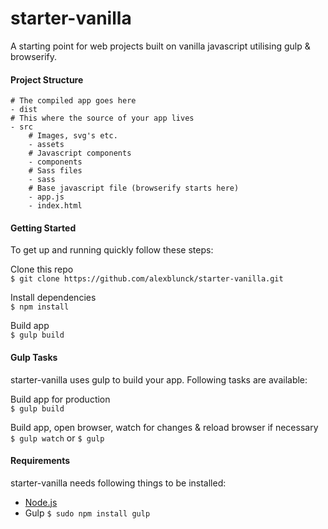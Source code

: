 # starter-vanilla
A starting point for web projects built on vanilla javascript utilising gulp &amp; browserify.


#### Project Structure
```
# The compiled app goes here
- dist
# This where the source of your app lives
- src
    # Images, svg's etc.
    - assets
    # Javascript components
    - components
    # Sass files
    - sass
    # Base javascript file (browserify starts here)
    - app.js
    - index.html
```


#### Getting Started
To get up and running quickly follow these steps:

Clone this repo  
`$ git clone https://github.com/alexblunck/starter-vanilla.git`

Install dependencies  
`$ npm install`

Build app  
`$ gulp build`


#### Gulp Tasks
starter-vanilla uses gulp to build  your app. Following tasks are available:

Build app for production  
`$ gulp build`

Build app, open browser, watch for changes &amp; reload browser if necessary  
`$ gulp watch` or `$ gulp`


#### Requirements
starter-vanilla needs following things to be installed:

- [Node.js](https://nodejs.org)  
- Gulp `$ sudo npm install gulp`
